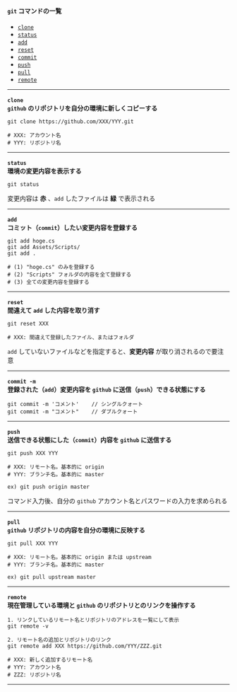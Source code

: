 
#### **`git`** コマンドの一覧

- [`clone`](#L01)
- [`status`](#L02)
- [`add`](#L03)
- [`reset`](#L04)
- [`commit`](#L05)
- [`push`](#L06)
- [`pull`](#L07)
- [`remote`](#L08)

---
**`clone`** <a name = "L01">  
**`github` のリポジトリを自分の環境に新しくコピーする**

~~~
git clone https://github.com/XXX/YYY.git

# XXX: アカウント名
# YYY: リポジトリ名
~~~

---
**`status`** <a name = "L02">  
**環境の変更内容を表示する**

~~~
git status
~~~

変更内容は **赤** 、`add` したファイルは **緑** で表示される

---
**`add`** <a name = "L03">  
**コミット（`commit`）したい変更内容を登録する**

~~~
git add hoge.cs
git add Assets/Scripts/
git add .

# (1) "hoge.cs" のみを登録する
# (2) "Scripts" フォルダの内容を全て登録する
# (3) 全ての変更内容を登録する
~~~

---
**`reset`** <a name = "L04">  
**間違えて `add` した内容を取り消す**

~~~
git reset XXX

# XXX: 間違えて登録したファイル、またはフォルダ
~~~

`add` していないファイルなどを指定すると、**変更内容** が取り消されるので要注意

---
**`commit -m`** <a name = "L05">  
**登録された（`add`）変更内容を `github` に送信（`push`）できる状態にする**

~~~
git commit -m 'コメント'    // シングルクォート
git commit -m "コメント"    // ダブルクォート
~~~

---
**`push`** <a name = "L06">  
**送信できる状態にした（`commit`）内容を `github` に送信する**

~~~
git push XXX YYY

# XXX: リモート名。基本的に origin
# YYY: ブランチ名。基本的に master

ex) git push origin master
~~~

コマンド入力後、自分の `github` アカウント名とパスワードの入力を求められる

---
**`pull`** <a name = "L07">  
**`github` リポジトリの内容を自分の環境に反映する**

~~~
git pull XXX YYY

# XXX: リモート名。基本的に origin または upstream
# YYY: ブランチ名。基本的に master

ex) git pull upstream master
~~~

---
**`remote`** <a name = "L08">  
**現在管理している環境と `github` のリポジトリとのリンクを操作する**

~~~
1. リンクしているリモート名とリポジトリのアドレスを一覧にして表示
git remote -v

2. リモート名の追加とリポジトリのリンク
git remote add XXX https://github.com/YYY/ZZZ.git

# XXX: 新しく追加するリモート名
# YYY: アカウント名
# ZZZ: リポジトリ名
~~~

---
